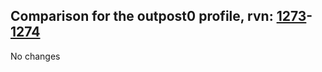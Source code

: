 ## Comparison for the outpost0 profile, rvn: [1273](https://github.com/PRO100KatYT/FortniteProfileRevisions/tree/main/profiles/outpost0/1273%20outpost0.json)-[1274](https://github.com/PRO100KatYT/FortniteProfileRevisions/tree/main/profiles/outpost0/1274%20outpost0.json)

No changes
